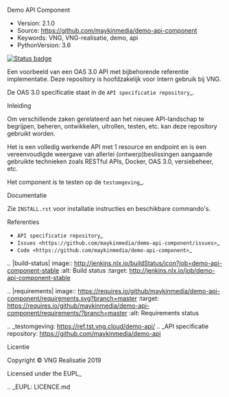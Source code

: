 
Demo API Component


 * Version: 2.1.0
 * Source: https://github.com/maykinmedia/demo-api-component
 * Keywords: VNG, VNG-realisatie, demo, api
 * PythonVersion: 3.6
 
[![Status badge](https://img.shields.io/endpoint.svg?style=for-the-badge&amp;url=https%3A//api-test.nl/api/v1/provider-latest-badge/Demo%2520API%2520v2/steven/)](https%3A//api-test.nl/api/v1/provider-latest-badge/Demo%2520API%2520v2/steven/)

Een voorbeeld van een OAS 3.0 API met bijbehorende referentie implementatie.
Deze repository is hoofdzakelijk voor intern gebruik bij VNG.

De OAS 3.0 specificatie staat in de `API specificatie repository`_.


Inleiding

Om verschillende zaken gerelateerd aan het nieuwe API-landschap te begrijpen,
beheren, ontwikkelen, uitrollen, testen, etc. kan deze repository gebruikt 
worden.

Het is een volledig werkende API met 1 resource en endpoint en is een
vereenvoudigde weergave van allerlei (ontwerp)beslissingen aangaande gebruikte
technieken zoals RESTful APIs, Docker, OAS 3.0, versiebeheer, etc.

Het component is te testen op de `testomgeving`_.


Documentatie

Zie ``INSTALL.rst`` voor installatie instructies en beschikbare commando's.


Referenties

* `API specificatie repository`_
* `Issues <https://github.com/maykinmedia/demo-api-component/issues>`_
* `Code <https://github.com/maykinmedia/demo-api-component>`_


.. |build-status| image:: http://jenkins.nlx.io/buildStatus/icon?job=demo-api-component-stable
    :alt: Build status
    :target: http://jenkins.nlx.io/job/demo-api-component-stable

.. |requirements| image:: https://requires.io/github/maykinmedia/demo-api-component/requirements.svg?branch=master
     :target: https://requires.io/github/maykinmedia/demo-api-component/requirements/?branch=master
     :alt: Requirements status

.. _testomgeving: https://ref.tst.vng.cloud/demo-api/
.. _API specificatie repository: https://github.com/maykinmedia/demo-api


Licentie

Copyright © VNG Realisatie 2019

Licensed under the EUPL_

.. _EUPL: LICENCE.md
